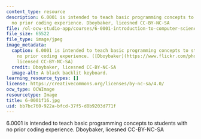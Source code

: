 ```yaml
---
content_type: resource
description: 6.0001 is intended to teach basic programming concepts to students with
  no prior coding experience. Dboybaker, licesned CC-BY-NC-SA
file: /ol-ocw-studio-app/courses/6-0001-introduction-to-computer-science-and-programming-in-python-fall-2016/bb7bc760922abfcd37f5d8b9203d771f_6-0001f16.jpg
file_size: 65522
file_type: image/jpeg
image_metadata:
  caption: 6.0001 is intended to teach basic programming concepts to students with
    no prior coding experience. ([Dboybaker](https://www.flickr.com/photos/demietrich/8509763458/in/photolist-dXYLcC-86Daog-84ATAp-c1EJaQ-djjT1k-ayEub-amXs3H-2wegK-4cvdtW-4cvcWh-4cvdgJ-4EsFG2-5myRok-4creiD-4BcTXk-gGnScp-bpUyED-4WQp72-8ZsF7H-5dCfHE-vhBLQ9-pXC3MM-Dj9dZ-iyQwg-pXBZBt-67zzve-piiJPF-5YKZV-5Vpmh-qcMXUo-gSPV9z-6Wk31u-4eHKmi-8xYDRa-8xYC3K-b59pV-4mgGmN-8xYAVe-8y2D1j-bn7edW-9waQ2W-82iQc-9CmY3Z-c1EJAf-4Y65Zt-dhLziB-51QVc-8y2EC1-pijuye-hjqkN),
    licensed CC-BY-NC-SA)
  credit: Dboybaker, licesned CC-BY-NC-SA
  image-alt: A black backlit keyboard.
learning_resource_types: []
license: https://creativecommons.org/licenses/by-nc-sa/4.0/
ocw_type: OCWImage
resourcetype: Image
title: 6-0001f16.jpg
uid: bb7bc760-922a-bfcd-37f5-d8b9203d771f
---
```

6.0001 is intended to teach basic programming concepts to students with no prior coding experience. Dboybaker, licesned CC-BY-NC-SA